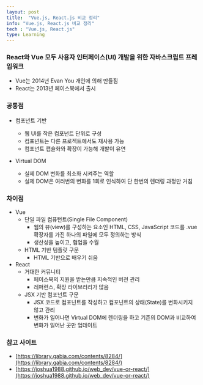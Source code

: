 ```yaml
---
layout: post
title:  "Vue.js, React.js 비교 정리"
info: "Vue.js, React.js 비교 정리"
tech : "Vue.js, React.js"
type: Learning
---
```



### React와 Vue 모두 사용자 인터페이스(UI) 개발을 위한 자바스크립트 프레임워크

* Vue는 2014년 Evan You 개인에 의해 만들짐
* React는 2013년 페이스북에서 출시

### 공통점

* 컴포넌트 기반
    * 웹 UI를 작은 컴포넌트 단위로 구성
    * 컴포넌트는 다른 프로젝트에서도 재사용 가능
    * 컴포넌트 캡슐화와 확장이 가능해 개발이 유연
    
* Virtual DOM
    * 실제 DOM 변화를 최소화 시켜주는 역할
    * 실제 DOM은 여러번의 변화를 1회로 인식하여 단 한번의 렌더링 과정만 거침

    
### 차이점

* Vue
    * 단일 파일 컴퓨턴트(Single File Component)
        * 웹의 뷰(view)를 구성하는 요소인 HTML, CSS, JavaScript 코드를 .vue 확장자를 가진 하나의 파일에 모두 정의하는 방식
        * 생산성을 높이고, 협업을 수월
    * HTML 기반 템플릿 구문
        * HTML 기반으로 배우기 쉬움
* React
    * 거대한 커뮤니티
        * 페이스북의 지원을 받는만큼 지속적인 버전 관리
        * 레퍼런스, 확장 라이브러리가 많음
    * JSX 기반 컴포넌트 구문
        * JSX 코드로 컴포넌트를 작성하고 컴포넌트의 상태(State)를 변화시키지 않고 관리
        * 변화가 일어나면 Virtual DOM에 렌더링을 하고 기존의 DOM과 비교하여 변화가 일어난 곳만 업데이트


### 참고 사이트
* [https://library.gabia.com/contents/8284/](https://library.gabia.com/contents/8284/)
* [https://joshua1988.github.io/web_dev/vue-or-react/](https://joshua1988.github.io/web_dev/vue-or-react/)

